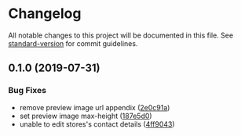 # Changelog

All notable changes to this project will be documented in this file. See [standard-version](https://github.com/conventional-changelog/standard-version) for commit guidelines.

## 0.1.0 (2019-07-31)


### Bug Fixes

* remove preview image url appendix ([2e0c91a](https://github.com/indr/phundus-spa/commit/2e0c91a))
* set preview image max-height ([187e5d0](https://github.com/indr/phundus-spa/commit/187e5d0))
* unable to edit stores's contact details ([4ff9043](https://github.com/indr/phundus-spa/commit/4ff9043))
